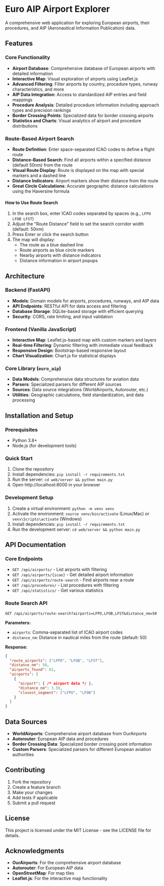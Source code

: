 # Euro AIP Airport Explorer

A comprehensive web application for exploring European airports, their procedures, and AIP (Aeronautical Information Publication) data.

## Features

### Core Functionality
- **Airport Database**: Comprehensive database of European airports with detailed information
- **Interactive Map**: Visual exploration of airports using Leaflet.js
- **Advanced Filtering**: Filter airports by country, procedure types, runway characteristics, and more
- **AIP Data Integration**: Access to standardized AIP entries and field mappings
- **Procedure Analysis**: Detailed procedure information including approach types and precision rankings
- **Border Crossing Points**: Specialized data for border crossing airports
- **Statistics and Charts**: Visual analytics of airport and procedure distributions

### Route-Based Airport Search
- **Route Definition**: Enter space-separated ICAO codes to define a flight route
- **Distance-Based Search**: Find all airports within a specified distance (default 50nm) from the route
- **Visual Route Display**: Route is displayed on the map with special markers and a dashed line
- **Distance Indicators**: Airport markers show their distance from the route
- **Great Circle Calculations**: Accurate geographic distance calculations using the Haversine formula

#### How to Use Route Search
1. In the search box, enter ICAO codes separated by spaces (e.g., `LFPO LFOB LFST`)
2. Adjust the "Route Distance" field to set the search corridor width (default: 50nm)
3. Press Enter or click the search button
4. The map will display:
   - The route as a blue dashed line
   - Route airports as blue circle markers
   - Nearby airports with distance indicators
   - Distance information in airport popups

## Architecture

### Backend (FastAPI)
- **Models**: Domain models for airports, procedures, runways, and AIP data
- **API Endpoints**: RESTful API for data access and filtering
- **Database Storage**: SQLite-based storage with efficient querying
- **Security**: CORS, rate limiting, and input validation

### Frontend (Vanilla JavaScript)
- **Interactive Map**: Leaflet.js-based map with custom markers and layers
- **Real-time Filtering**: Dynamic filtering with immediate visual feedback
- **Responsive Design**: Bootstrap-based responsive layout
- **Chart Visualization**: Chart.js for statistical displays

### Core Library (`euro_aip`)
- **Data Models**: Comprehensive data structures for aviation data
- **Parsers**: Specialized parsers for different AIP sources
- **Sources**: Data source integrations (WorldAirports, Autorouter, etc.)
- **Utilities**: Geographic calculations, field standardization, and data processing

## Installation and Setup

### Prerequisites
- Python 3.8+
- Node.js (for development tools)

### Quick Start
1. Clone the repository
2. Install dependencies: `pip install -r requirements.txt`
3. Run the server: `cd web/server && python main.py`
4. Open http://localhost:8000 in your browser

### Development Setup
1. Create a virtual environment: `python -m venv venv`
2. Activate the environment: `source venv/bin/activate` (Linux/Mac) or `venv\Scripts\activate` (Windows)
3. Install dependencies: `pip install -r requirements.txt`
4. Run the development server: `cd web/server && python main.py`

## API Documentation

### Core Endpoints
- `GET /api/airports/` - List airports with filtering
- `GET /api/airports/{icao}` - Get detailed airport information
- `GET /api/airports/route-search` - Find airports near a route
- `GET /api/procedures/` - List procedures with filtering
- `GET /api/statistics/` - Get various statistics

### Route Search API
```
GET /api/airports/route-search?airports=LFPO,LFOB,LFST&distance_nm=50
```

**Parameters:**
- `airports`: Comma-separated list of ICAO airport codes
- `distance_nm`: Distance in nautical miles from the route (default: 50)

**Response:**
```json
{
  "route_airports": ["LFPO", "LFOB", "LFST"],
  "distance_nm": 50,
  "airports_found": 61,
  "airports": [
    {
      "airport": { /* airport data */ },
      "distance_nm": 3.59,
      "closest_segment": ["LFPO", "LFOB"]
    }
  ]
}
```

## Data Sources

- **WorldAirports**: Comprehensive airport database from OurAirports
- **Autorouter**: European AIP data and procedures
- **Border Crossing Data**: Specialized border crossing point information
- **Custom Parsers**: Specialized parsers for different European aviation authorities

## Contributing

1. Fork the repository
2. Create a feature branch
3. Make your changes
4. Add tests if applicable
5. Submit a pull request

## License

This project is licensed under the MIT License - see the LICENSE file for details.

## Acknowledgments

- **OurAirports**: For the comprehensive airport database
- **Autorouter**: For European AIP data
- **OpenStreetMap**: For map tiles
- **Leaflet.js**: For the interactive map functionality 